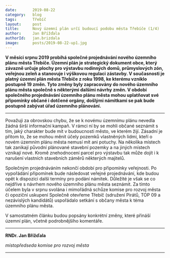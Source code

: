```yaml
---
date:       2019-08-22
category:   blog
tags:       Třebíč
layout:     post
title:      Nový územní plán určí budoucí podobu města Třebíče (1/4)
author:     Jan Břížďala
authorId:   jan.brizdala   
image:      posts/2019-08-22-up1.jpg
---
```


**V měsíci srpnu 2019 probíhá společné projednávání nového územního plánu města Třebíče. Územní plán je strategický dokument obce, který závazně určuje plochy pro výstavbu rodinných domů, průmyslových zón, veřejnou zeleň a stanovuje i výškovou regulaci zástavby. V současnosti je platný územní plán města Třebíče z roku 1998, ke kterému vzniklo postupně 19 změn. Tyto změny byly zapracovány do nového územního plánu města společně s některými dalšími návrhy změn. V období společného projednávání územního plánu města mohou uplatňovat své připomínky občané i dotčené orgány, došlými námitkami se pak bude postupně zabývat úřad územního plánování.**

---

Považuji za obrovskou chybu, že se k novému územnímu plánu nevedla žádná širší informační kampaň. V rámci ní by se mohli občané seznámit s tím, jaký charakter bude mít v budoucnosti město, ve kterém žijí. Zásadní je přitom to, že se mohou měnit účely pozemků vlastněných lidmi, kteří o novém územním plánu města nemusí mít ani potuchy. Na několika místech tak zanikají původní plánované stavební pozemky a na jiných místech vznikají nové. Kromě znehodnocení parcel pro výstavbu tak může dojít i k narušení vlastních stavebních záměrů některých majitelů.

Společným projednáváním nekončí období pro připomínky veřejnosti. Po vypořádání připomínek bude následovat veřejné projednávání, kde budou opět k dispozici další termíny pro podání námitek. Důležité je však se co nejdříve s návrhem nového územního plánu města seznámit. Za tímto účelem byla v srpnu svolána i mimořádná schůze komise pro rozvoj města či opoziční uskupení Společně otevřeme Třebíč (sdružení Pirátů, TOP 09 a nezávislých kandidátů) uspořádalo setkání s občany města k téma územního plánu města.

V samostatném článku budou popsány konkrétní změny, které přináší územní plán, včetně podrobnějšího komentáře.

---

**RNDr. Jan Břížďala**

_místopředseda komise pro rozvoj města_

---
